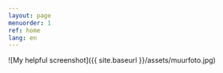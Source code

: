 ```yaml
---
layout: page
menuorder: 1
ref: home
lang: en
---
```



![My helpful screenshot]({{ site.baseurl }}/assets/muurfoto.jpg)
